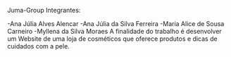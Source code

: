 Juma-Group 
Integrantes:

-Ana Júlia Alves Alencar
-Ana Júlia da Silva Ferreira
-Maria Alice de Sousa Carneiro
-Myllena da Silva Moraes
  A finalidade do trabalho é desenvolver um Website de uma loja de cosméticos que oferece produtos e dicas de cuidados com a pele.
